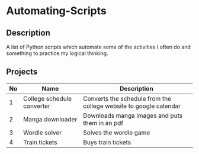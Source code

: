 # Automating-Scripts

## Description
A list of Python scripts which automate some of the activities I often do and something to practice my logical thinking.

## Projects

| No | Name  | Description |
| -- | --- | ----------- |
| 1  | College schedule converter | Converts the schedule from the college website to google calendar |
| 2  | Manga downloader | Downloads manga images and puts them in an pdf |
| 3  | Wordle solver | Solves the wordle game |
| 4  | Train tickets | Buys train tickets |

